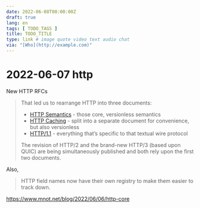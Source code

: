 ```yaml
---
date: 2022-06-08T00:00:00Z
draft: true
lang: en
tags: [ TODO_TAGS ]
title: TODO_TITLE
type: link # image quote video text audio chat
via: "[Who](http://example.com)"
---
```



# 2022-06-07 http


New HTTP RFCs

> That led us to rearrange HTTP into three documents:
>
> - [HTTP Semantics](https://www.rfc-editor.org/rfc/rfc9110) - those core, versionless semantics
> - [HTTP Caching](https://www.rfc-editor.org/rfc/rfc9111) - split into a separate document for convenience, but also versionless
> - [HTTP/1.1](https://www.rfc-editor.org/rfc/rfc9112) - everything that’s specific to that textual wire protocol
>
> The revision of HTTP/2 and the brand-new HTTP/3 (based upon QUIC) are being simultaneously published and both rely upon the first two documents.

Also,

> HTTP field names now have their own registry to make them easier to track down.

https://www.mnot.net/blog/2022/06/06/http-core

